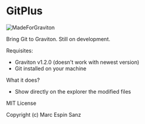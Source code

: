 # GitPlus

![MadeForGraviton](https://raw.githubusercontent.com/Graviton-Code-Editor/website/master/src/badges/made_for_graviton.svg?sanitize=true)

Bring Git to Graviton. Still on development.

Requisites:
- Graviton v1.2.0 (doesn't work with newest version)
- Git installed on your machine

What it does?
- Show directly on the explorer the modified files

MIT License

Copyright (c) Marc Espin Sanz
